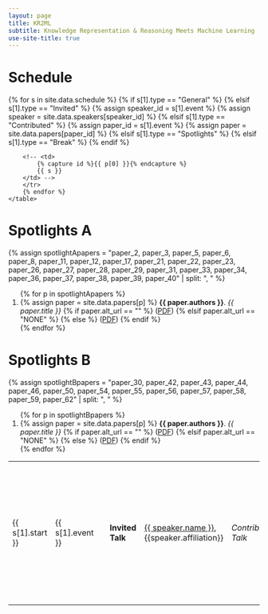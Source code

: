 ```yaml
---
layout: page
title: KR2ML
subtitle: Knowledge Representation & Reasoning Meets Machine Learning
use-site-title: true
---
```


# Schedule

<div class="container">
  <div class="row">
    <table class="table">
        {% for s in site.data.schedule %}
        <tr>
        <td>{{ s[1].start }}</td>
        {% if s[1].type == "General" %}
          <td>{{ s[1].event }}</td>
          <td></td>
        {% elsif s[1].type == "Invited" %}
          <td class="success"><b>Invited Talk</b></td>
          {% assign speaker_id = s[1].event %}
          {% assign speaker = site.data.speakers[speaker_id] %}
          <td class="success"><a href="{{speaker.url}}">{{ speaker.name }}</a>, {{speaker.affiliation}}</td>
        {% elsif s[1].type == "Contributed" %}
          <td><i>Contributed Talk</i></td>
          {% assign paper_id = s[1].event %}
          {% assign paper = site.data.papers[paper_id] %}
          <td>
            {{ paper.authors }}<br>
            <i>{{ paper.title }}</i>
            {% if paper.alt_url == "" %}
              (<a href="{{ site.baseurl }}/papers/KR2ML_2019_{{ paper_id }}.pdf">PDF</a>)
            {% elsif paper.alt_url == "NONE" %}
            {% else %}
              (<a href="{{ paper.alt_url }}">PDF</a>)
            {% endif %}
          </td>
        {% elsif s[1].type == "Spotlights" %}
          <td>Spotlights</td>
          <td><a href="#{{s[0]}}">{{ s[1].event }}</a></td>
        {% elsif s[1].type == "Break" %}
          <td class="info"></td>
          <td class="info">{{ s[1].event }}</td>
        {% endif %}

        <!-- <td>
            {% capture id %}{{ p[0] }}{% endcapture %}
            {{ s }}
        </td> -->
        </tr>
        {% endfor %}
    </table>
  </div>

<h1 id="spotlightsA"> Spotlights A </h1>

  {% assign spotlightApapers = "paper_2, paper_3, paper_5, paper_6, paper_8, paper_11, paper_12, paper_17, paper_21, paper_22, paper_23, paper_26, paper_27, paper_28, paper_29, paper_31, paper_33, paper_34, paper_36, paper_37, paper_38, paper_39, paper_40" | split: ", " %}

  <div class="row">
    <ol>
      {% for p in spotlightApapers %}
        <li>
            {% assign paper = site.data.papers[p] %}
            <b>{{ paper.authors }}</b>.
            <i>{{ paper.title }}</i>
            {% if paper.alt_url == "" %}
              (<a href="{{ site.baseurl }}/papers/KR2ML_2019_{{ paper_id }}.pdf">PDF</a>)
            {% elsif paper.alt_url == "NONE" %}
            {% else %}
              (<a href="{{ paper.alt_url }}">PDF</a>)
            {% endif %}
        </li>
      {% endfor %}
    </ol>
  </div>

<h1 id="spotlightsB"> Spotlights B </h1>

  {% assign spotlightBpapers = "paper_30, paper_42, paper_43, paper_44, paper_46, paper_50, paper_54, paper_55, paper_56, paper_57, paper_58, paper_59, paper_62" | split: ", " %}
  <div class="row">
    <ol>
      {% for p in spotlightBpapers %}
        <li>
            {% assign paper = site.data.papers[p] %}
            <b>{{ paper.authors }}</b>.
            <i>{{ paper.title }}</i>
            {% if paper.alt_url == "" %}
              (<a href="{{ site.baseurl }}/papers/KR2ML_2019_{{ paper_id }}.pdf">PDF</a>)
            {% elsif paper.alt_url == "NONE" %}
            {% else %}
              (<a href="{{ paper.alt_url }}">PDF</a>)
            {% endif %}
        </li>
      {% endfor %}
    </ol>
  </div>

</div>
